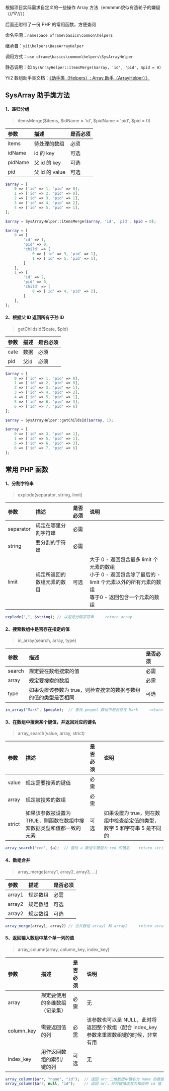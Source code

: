 
根据项目实际需求自定义的一些操作 Array 方法（emmmm貌似有造轮子的嫌疑（//▽//））

后面还附带了一份 PHP 的常用函数，方便查阅

命名空间：`namespace oframe\basics\common\helpers`

继承自：`yii\helpers\BaseArrayHelper`

调用方式：`use oframe\basics\common\helpers\SysArrayHelper`

静态调用：如 `SysArrayHelper::itemsMerge($array, 'id', 'pid', $pid = 0)`

Yii2 数组助手类文档：[《助手类（Helpers）: Array 助手（ArrayHelper）》](https://www.yiichina.com/doc/guide/2.0/helper-array)

## SysArray 助手类方法

#### 1、递归分组

> itemsMerge($items, $idName = 'id', $pidName = 'pid', $pid = 0)

| 参数 | 描述 | 是否必须 |
| :------- | :------- | :------- |
| items | 待处理的数组 | 必须 |
| idName | id 的 key | 可选 |
| pidName | 父 id 的 key | 可选 |
| pid | 父 id 的 value | 可选 |

```php
$array = [
    0 => ['id' => 1, 'pid' => 0],
    1 => ['id' => 2, 'pid' => 0],
    2 => ['id' => 3, 'pid' => 1],
    3 => ['id' => 4, 'pid' => 2],
    4 => ['id' => 5, 'pid' => 1],
];

$array = SysArrayHelper::itemsMerge($array, 'id', 'pid', $pid = 0);

$array = [
    0 => [
        'id' => 1,
        'pid' => 0,
        'child' => [
            0 => ['id' => 3, 'pid' => 1],
            1 => ['id' => 5, 'pid' => 1],
        ]
    ],
    1 => [
        'id' => 2,
        'pid' => 0,
        'child' => [
            0 => ['id' => 4, 'pid' => 2],
        ]
    ],
];
```

#### 2、根据父 ID 返回所有子孙 ID

> getChildsId($cate, $pid)

| 参数 | 描述 | 是否必须 |
| :------- | :------- | :------- |
| cate | 数据 | 必须 |
| pid | 父id | 必须 |

```php
$array = [
    0 => ['id' => 1, 'pid' => 0],
    1 => ['id' => 2, 'pid' => 0],
    2 => ['id' => 3, 'pid' => 1],
    3 => ['id' => 4, 'pid' => 2],
    4 => ['id' => 5, 'pid' => 1],
    5 => ['id' => 6, 'pid' => 3],
    6 => ['id' => 7, 'pid' => 6]
];

$array = SysArrayHelper::getChildsId($array, 1);

$array = [
    0 => ['id' => 3, 'pid' => 1],
    1 => ['id' => 5, 'pid' => 1],
    5 => ['id' => 6, 'pid' => 3],
    6 => ['id' => 7, 'pid' => 6]
];
```


## 常用 PHP 函数

#### 1、分割字符串

> explode(separator, string, limit)

| 参数 | 描述 | 是否必须 | 说明 |
| :------- | :------- | :------- | :------- |
| separator | 规定在哪里分割字符串 | 必需 |  |
| string    | 要分割的字符串      | 必需 |  |
| limit | 规定所返回的数组元素的数目 | 可选 | 大于 0 - 返回包含最多 limit 个元素的数组 <br> 小于 0 - 返回包含除了最后的 -limit 个元素以外的所有元素的数组 <br> 等于0 - 返回包含一个元素的数组 |

```php
explode(",", $string); // 以逗号分隔字符串     return array
```

#### 2、搜索数组中是否存在指定的值

> in_array(search, array, type)

| 参数 | 描述 | 是否必须 |
| :------- | :------- | :------- |
| search | 规定要在数组搜索的值 | 必需 |
| array | 规定要搜索的数组      | 必需 |
| type | 如果设置该参数为 true，则检查搜索的数据与数组的值的类型是否相同 | 可选 |

```php
in_array("Mark", $people);  // 查找 peopel 数组中是否存在 Mark     return bool
```

#### 3、在数组中搜索某个键值，并返回对应的键名

> array_search(value, array, strict)

| 参数 | 描述 | 是否必须 | 说明 |
| :------- | :------- | :------- | :------- |
| value | 规定需要搜素的键值 | 必需 |  |
| array | 规定被搜索的数组      | 必需 |  |
| strict | 如果该参数被设置为 TRUE，则函数在数组中搜索数据类型和值都一致的元素 | 可选 | 如果设置为 true，则在数组中检查给定值的类型，数字 5 和字符串 5 是不同的 |

```php
array_search("red", $a);  // 查找 a 数组中键值为 red 的键名    return string|bool
```

#### 4、数组合并

> array_merge(array1, array2, array3, ...)

| 参数 | 描述 | 是否必须 |
| :------- | :------- | :------- |
| array1 | 规定数组 | 必需 |
| array2 | 规定数组 | 可选 |
| array2 | 规定数组 | 可选 |

```php
array_merge(array1, array2) // 合并数组 array1 和 array2     return array
```

#### 5、返回输入数组中某个单一列的值

> array_column(array, column_key, index_key)

| 参数 | 描述 | 是否必须 | 说明 |
| :------- | :------- | :------- | :------- |
| array | 规定要使用的多维数组（记录集） | 必需 | 无 |
| column_key | 需要返回值的列 | 必需 | 该参数也可以是 NULL，此时将返回整个数组（配合 index_key 参数来重置数组键的时候，非常有用 |
| index_key | 用作返回数组的索引/键的列 | 可选 | 无 |

```php
array_column($arr, "name", "id");  // 返回 arr 二维数组中键名为 name 的数据，并以 id 作为键值     return array
array_column($arr, null, "id");    // 返回 arr，并将键值改写为相应的 id 值                      return array
```

